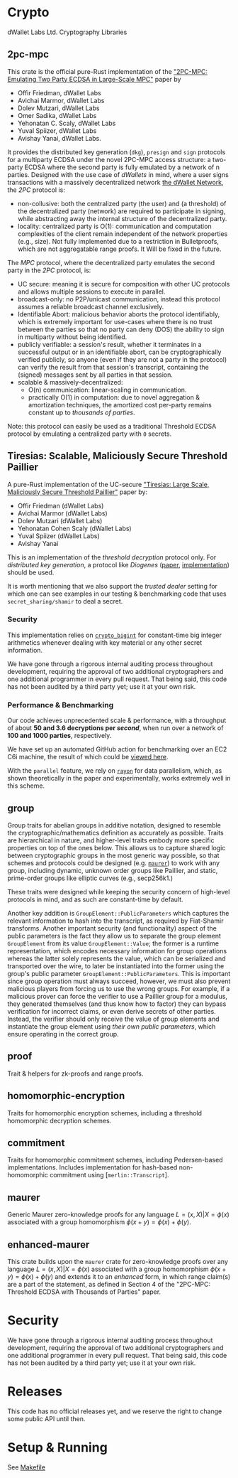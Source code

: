 # Crypto

dWallet Labs Ltd. Cryptography Libraries

## 2pc-mpc

This crate is the official pure-Rust implementation of
the ["2PC-MPC: Emulating Two Party ECDSA in Large-Scale MPC"](https://eprint.iacr.org/2024/253) paper by

- Offir Friedman, dWallet Labs
- Avichai Marmor, dWallet Labs
- Dolev Mutzari, dWallet Labs
- Omer Sadika, dWallet Labs
- Yehonatan C. Scaly, dWallet Labs
- Yuval Spiizer, dWallet Labs
- Avishay Yanai, dWallet Labs.

It provides the distributed key generation (`dkg`), `presign` and `sign` protocols for a multiparty ECDSA under the
novel
2PC-MPC access structure: a two-party ECDSA where the second party is fully emulated by a network of n parties.
Designed with the use case of _dWallets_ in mind, where a user signs transactions with a massively decentralized
network [the dWallet Network](https://dwallet.io), the _2PC_ protocol is:

- non-collusive: both the centralized party (the user) and (a threshold) of the decentralized party (network) are
  required to
  participate in signing, while abstracting away the internal structure of the decentralized party.
- locality: centralized party is O(1): communication and computation complexities of the client remain independent of
  the network properties (e.g., size).
  Not fully implemented due to a restriction in Bulletproofs, which are not aggregatable range proofs.
  It Will be fixed in the future.

The _MPC_ protocol, where the decentralized party emulates the second party in the _2PC_ protocol, is:

- UC secure: meaning it is secure for composition with other UC protocols and allows multiple sessions to execute in
  parallel.
- broadcast-only: no P2P/unicast communication, instead this protocol assumes a reliable broadcast channel exclusively.
- Identifiable Abort: malicious behavior aborts the protocol identifiably, which is extremely important
  for use-cases where there is no trust between the parties so that no party can deny (DOS) the ability to sign in
  multiparty without being identified.
- publicly verifiable: a session's result, whether it terminates in a successful output or in an identifiable abort, can
  be cryptographically verified publicly, so anyone (even if they are not a party in the protocol) can verify the
  result from that session's transcript, containing the (signed) messages sent by all parties in that session.
- scalable & massively-decentralized:
    - O(n) communication: linear-scaling in communication.
    - practically O(1) in computation: due to novel aggregation & amortization techniques, the amortized cost per-party
      remains constant up to *thousands of parties*.

Note: this protocol can easily be used as a traditional Threshold ECDSA protocol by emulating a centralized party
with `0` secrets.

## Tiresias: Scalable, Maliciously Secure Threshold Paillier

A pure-Rust implementation of the
UC-secure ["Tiresias: Large Scale, Maliciously Secure Threshold Paillier"](https://eprint.iacr.org/2023/998) paper by:

- Offir Friedman (dWallet Labs)
- Avichai Marmor (dWallet Labs)
- Dolev Mutzari (dWallet Labs)
- Yehonatan Cohen Scaly (dWallet Labs)
- Yuval Spiizer (dWallet Labs)
- Avishay Yanai

This is an implementation of the *threshold decryption* protocol only.
For *distributed key generation*, a protocol like
*Diogenes* ([paper](https://eprint.iacr.org/2020/374), [implementation](https://github.com/JustinDrake/LigeroRSA))
should be used.

It is worth mentioning that we also support the *trusted dealer* setting for which one can see examples in our testing &
benchmarking code that uses `secret_sharing/shamir` to deal a secret.

### Security

This implementation relies on [`crypto_bigint`](https://github.com/RustCrypto/crypto-bigint) for constant-time big
integer arithmetics whenever dealing with key material or any other secret information.

We have gone through a rigorous internal auditing process throughout development, requiring the approval of two
additional cryptographers and one additional programmer in every pull request.
That being said, this code has not been audited by a third party yet; use it at your own risk.

### Performance & Benchmarking

Our code achieves unprecedented scale & performance, with a throughput of about **50 and 3.6 decryptions per _second_**,
when run over a network of **100 and 1000 parties**, respectively.

We have set up an automated GitHub action for benchmarking over an EC2 C6i machine, the result of which could
be [viewed here](https://github.com/odsy-network/tiresias/actions/runs/5363804053/jobs/9731618097).

With the `parallel` feature, we rely on [`rayon`](https://github.com/rayon-rs/rayon) for data parallelism, which, as
shown theoretically in the paper and experimentally, works extremely well in this scheme.

## group

Group traits for abelian groups in additive notation, designed to resemble the cryptographic/mathematics definition as
accurately as possible.
Traits are hierarchical in nature, and higher-level traits embody more specific properties on top of the ones below.
This allows us to capture shared logic between cryptographic groups in the most generic way possible, so that schemes
and protocols could be designed (e.g. [`maurer`](https://github.com/dwallet-labs/maurer)) to work with any group,
including dynamic, unknown order groups like Paillier, and static, prime-order groups like elliptic curves (e.g.,
secp256k1.)

These traits were designed while keeping the security concern of high-level protocols in mind, and as such are
constant-time by default.

Another key addition is `GroupElement::PublicParameters` which captures the relevant information to hash into the
transcript, as required by Fiat-Shamir transforms.
Another important security (and functionality) aspect of the public parameters is the fact they allow us to separate the
group element `GroupElement` from its value `GroupElement::Value`; the former is a runtime representation, which encodes
necessary information for group operations whereas
the latter solely represents the value, which can be serialized and transported over the wire, to later be instantiated
into the former using the group's public parameter `GroupElement::PublicParameters`.
This is important since group operation must always succeed, however, we must also prevent malicious players from
forcing us to use the wrong groups.
For example, if a malicious prover can force the verifier to use a Paillier group for a modulus, they generated
themselves (and thus know how to factor) they can
bypass verification for incorrect claims, or even derive secrets of other parties.
Instead, the verifier should only receive the value of group elements and instantiate the group element using *their
own public parameters*, which ensure operating in the correct group.

## proof

Trait & helpers for zk-proofs and range proofs.

## homomorphic-encryption

Traits for homomorphic encryption schemes, including a threshold homomorphic decryption schemes.

## commitment

Traits for homomorphic commitment schemes, including Pedersen-based implementations.
Includes implementation for hash-based non-homomorphic commitment using [`merlin::Transcript`].

## maurer

Generic Maurer zero-knowledge proofs for any language ${L = {(x, X) | X = \phi(x)}}$ associated with a group
homomorphism
$\phi(x + y) = \phi(x) + \phi(y)$.

## enhanced-maurer

This crate builds upon the `maurer` crate for zero-knowledge proofs over any language $L = {(x, X) | X = \phi(x)}$
associated with a group homomorphism
$\phi(x + y) = \phi(x) + \phi(y)$ and extends it to an _enhanced_ form, in which range claim(s) are a
part of the statement, as defined in Section 4 of the "2PC-MPC: Threshold ECDSA with Thousands of Parties" paper.

# Security

We have gone through a rigorous internal auditing process throughout development, requiring the approval of two
additional cryptographers and one additional programmer in every pull request.
That being said, this code has not been audited by a third party yet; use it at your own risk.

# Releases

This code has no official releases yet, and we reserve the right to change some public API until then.

# Setup & Running

See [Makefile](Makefile)
